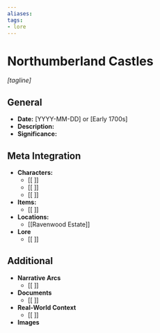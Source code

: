 ```yaml
---
aliases:
tags: 
- lore
---
```

# Northumberland Castles
*[tagline]*

## General

- **Date:** [YYYY-MM-DD] or [Early 1700s]
- **Description:**
- **Significance:**

## Meta Integration

- **Characters:**
	- [[ ]]
	- [[ ]]
	- [[ ]]
- **Items:**
	- [[ ]]
- **Locations:** 
	- [[Ravenwood Estate]]
- **Lore**
	- [[ ]]

## Additional

- **Narrative Arcs**
	- [[ ]]
- **Documents**
	- [[ ]]
- **Real-World Context**
	- [[ ]]
- **Images**